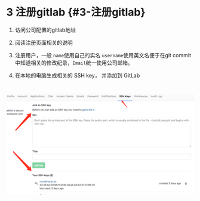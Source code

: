 # 3 注册gitlab {#3-注册gitlab}

1. 访问公司配置的gitlab地址

2. 阅读注册页面相关的说明

3. 注册用户，一般 `name`使用自己的实名   `username`使用英文名便于在git commit 中知道相关的修改纪录，`Email`统一使用公司邮箱。

4. 在本地的电脑生成相关的 SSH key， 并添加到 GitLab

# ![](/assets/ssh.png)



